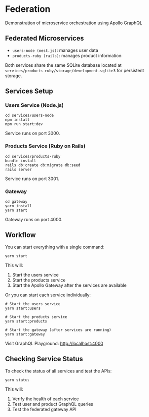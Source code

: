 # Federation

Demonstration of microservice orchestration using Apollo GraphQL

## Federated Microservices

- `users-node (nest.js)`: manages user data
- `products-ruby (rails)`: manages product information

Both services share the same SQLite database located at `services/products-ruby/storage/development.sqlite3` for persistent storage.

## Services Setup

### Users Service (Node.js)
```
cd services/users-node
npm install
npm run start:dev
```
Service runs on port 3000.

### Products Service (Ruby on Rails)
```
cd services/products-ruby
bundle install
rails db:create db:migrate db:seed
rails server
```
Service runs on port 3001.

### Gateway
```
cd gateway
yarn install
yarn start
```
Gateway runs on port 4000.

## Workflow

You can start everything with a single command:
```
yarn start
```

This will:
1. Start the users service
2. Start the products service
3. Start the Apollo Gateway after the services are available

Or you can start each service individually:
```
# Start the users service
yarn start:users

# Start the products service
yarn start:products

# Start the gateway (after services are running)
yarn start:gateway
```

Visit GraphQL Playground: [http://localhost:4000](http://localhost:4000/)

## Checking Service Status

To check the status of all services and test the APIs:
```
yarn status
```

This will:
1. Verify the health of each service
2. Test user and product GraphQL queries
3. Test the federated gateway API
